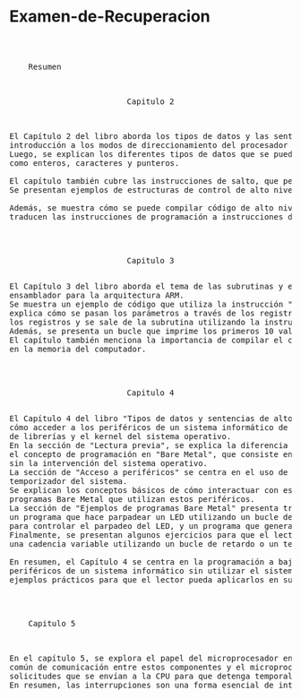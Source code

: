 # Examen-de-Recuperacion

</pre>

<pre>
  <p align=left>
    Resumen
 <p align=center>
Capitulo 2
<p align=left>
  
El Capítulo 2 del libro aborda los tipos de datos y las sentencias de alto nivel en programación. Comienza con una 
introducción a los modos de direccionamiento del procesador ARM, que son utilizados para acceder a la memoria. 
Luego, se explican los diferentes tipos de datos que se pueden utilizar en programación, 
como enteros, caracteres y punteros.

El capítulo también cubre las instrucciones de salto, que permiten controlar el flujo de ejecución de un programa. 
Se presentan ejemplos de estructuras de control de alto nivel, como el condicional if-else y los bucles for y while.

Además, se muestra cómo se puede compilar código de alto nivel a ensamblador, lo que permite entender cómo se 
traducen las instrucciones de programación a instrucciones de bajo nivel que el procesador puede ejecutar.

  <p align=center>
Capitulo 3
<p align=left>
El Capítulo 3 del libro aborda el tema de las subrutinas y el paso de parámetros en el lenguaje de programación 
ensamblador para la arquitectura ARM. 
Se muestra un ejemplo de código que utiliza la instrucción "bl" para llamar a una subrutina y se 
explica cómo se pasan los parámetros a través de los registros. También se muestra cómo se recuperan 
los registros y se sale de la subrutina utilizando la instrucción "bx lr". 
Además, se presenta un bucle que imprime los primeros 10 valores de una secuencia de Fibonacci utilizando la función "printf".
El capítulo también menciona la importancia de compilar el código a ensamblador para comprender mejor cómo se manejan los datos
en la memoria del computador.
  
  <p align=center>
Capitulo 4
<p align=left>
El Capítulo 4 del libro "Tipos de datos y sentencias de alto nivel" se titula "E/S a bajo nivel" y aborda el tema de 
cómo acceder a los periféricos de un sistema informático de forma directa, sin utilizar las capas 
de librerías y el kernel del sistema operativo.
En la sección de "Lectura previa", se explica la diferencia entre las capas de librerías y el kernel, y se introduce 
el concepto de programación en "Bare Metal", que consiste en ejecutar código directamente en el hardware 
sin la intervención del sistema operativo.
La sección de "Acceso a periféricos" se centra en el uso de los periféricos GPIO (General-Purpose Input/Output) y el
temporizador del sistema. 
Se explican los conceptos básicos de cómo interactuar con estos periféricos y se proporcionan ejemplos de 
programas Bare Metal que utilizan estos periféricos.
La sección de "Ejemplos de programas Bare Metal" presenta tres ejemplos prácticos: 
un programa que hace parpadear un LED utilizando un bucle de retardo, otro programa que utiliza un temporizador 
para controlar el parpadeo del LED, y un programa que genera sonido utilizando el temporizador.
Finalmente, se presentan algunos ejercicios para que el lector ponga en práctica los conceptos aprendidos, como crear 
una cadencia variable utilizando un bucle de retardo o un temporizador, y generar una escala musical utilizando el temporizador.

En resumen, el Capítulo 4 se centra en la programación a bajo nivel, mostrando cómo acceder directamente a los
periféricos de un sistema informático sin utilizar el sistema operativo. Se explican los conceptos básicos y se proporcionan 
ejemplos prácticos para que el lector pueda aplicarlos en sus propios proyectos.

  <p aligin= center>
    Capitulo 5
    <p align=left>
En el capítulo 5, se explora el papel del microprocesador en un entorno que incluye otros componentes. Se destaca que la forma 
común de comunicación entre estos componentes y el microprocesador es a través de las interrupciones. Las interrupciones son 
solicitudes que se envían a la CPU para que detenga temporalmente su tarea actual y ejecute una rutina específica. 
En resumen, las interrupciones son una forma esencial de interacción entre los componentes y el microprocesador.
</pre>
